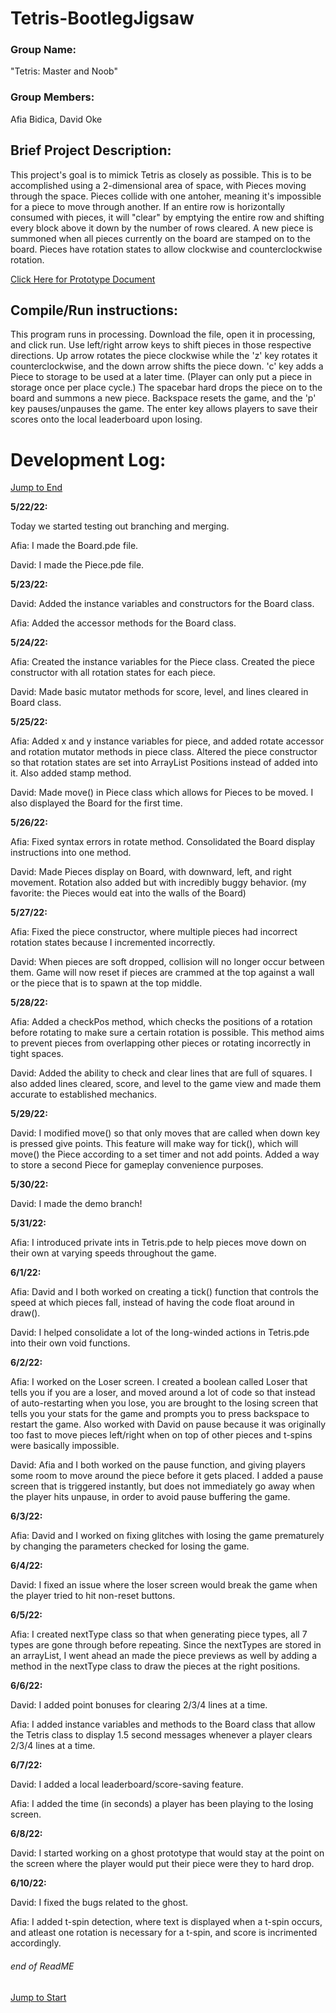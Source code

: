 # Tetris-BootlegJigsaw 
<!DOCTYPE html>
<html>
<body>
<h3>Group Name:</h3> "Tetris: Master and Noob"

<h3>Group Members:</h3> Afia Bidica, David Oke

<h2>Brief Project Description: </h2>

<p>This project's goal is to mimick Tetris as closely as possible. This is to be accomplished using a 2-dimensional area of space, with Pieces moving through the space. Pieces collide with one antoher, meaning it's impossible for a piece to move through another. If an entire row is horizontally consumed with pieces, it will "clear" by emptying the entire row and shifting every block above it down by the number of rows cleared. A new piece is summoned when all pieces currently on the board are stamped on to the board. Pieces have rotation states to allow clockwise and counterclockwise rotation.</p>

<a href="https://docs.google.com/document/d/1B44WfTRtLe2xEvWqtp4nwDef8D6y4Bqnm71EcUexJMU/edit?usp=sharing ">Click Here for Prototype Document</a>

<h2>Compile/Run instructions:</h2>

<p>This program runs in processing. Download the file, open it in processing, and click run. Use left/right arrow keys to shift pieces in those respective directions. Up arrow rotates the piece clockwise while the 'z' key rotates it counterclockwise, and the down arrow shifts the piece down. 'c' key adds a Piece to storage to be used at a later time. (Player can only put a piece in storage once per place cycle.) The spacebar hard drops the piece on to the board and summons a new piece. Backspace resets the game, and the 'p' key pauses/unpauses the game. The enter key allows players to save their scores onto the local leaderboard upon losing.</p>

<h1>Development Log:</h1>
<a href="https://github.com/doke05c/Tetris-BootlegJigsaw/blob/main/README.md#-end-of-readme-"> Jump to End</a>

<p>
  
<b>5/22/22:</b>

Today we started testing out branching and merging.

Afia: I made the Board.pde file.

David: I made the Piece.pde file.

<b>5/23/22:</b>

David: Added the instance variables and constructors for the Board class.

Afia: Added the accessor methods for the Board class.

<b>5/24/22:</b>

Afia: Created the instance variables for the Piece class. Created the piece constructor with all rotation states for each piece.

David: Made basic mutator methods for score, level, and lines cleared in Board class.

<b>5/25/22:</b>

Afia: Added x and y instance variables for piece, and added rotate accessor and rotation mutator methods in piece class. Altered the piece constructor so that rotation states are set into ArrayList Positions instead of added into it. Also added stamp method.

David: Made move() in Piece class which allows for Pieces to be moved. I also displayed the Board for the first time.

<b>5/26/22:</b>

Afia: Fixed syntax errors in rotate method. Consolidated the Board display instructions into one method.

David: Made Pieces display on Board, with downward, left, and right movement. Rotation also added but with incredibly buggy behavior. (my favorite: the Pieces would eat into the walls of the Board)

<b>5/27/22:</b>

Afia: Fixed the piece constructor, where multiple pieces had incorrect rotation states because I incremented incorrectly. 

David: When pieces are soft dropped, collision will no longer occur between them. Game will now reset if pieces are crammed at the top against a wall or the piece that is to spawn at the top middle.

<b>5/28/22:</b>

Afia: Added a checkPos method, which checks the positions of a rotation before rotating to make sure a certain rotation is possible. This method aims to prevent pieces from overlapping other pieces or rotating incorrectly in tight spaces.

David: Added the ability to check and clear lines that are full of squares. I also added lines cleared, score, and level to the game view and made them accurate to established mechanics.

<b>5/29/22:</b>

David: I modified move() so that only moves that are called when down key is pressed give points. This feature will make way for tick(), which will move() the Piece according to a set timer and not add points. Added a way to store a second Piece for gameplay convenience purposes.

<b>5/30/22:</b>

David: I made the demo branch!

<b>5/31/22:</b>

Afia: I introduced private ints in Tetris.pde to help pieces move down on their own at varying speeds throughout the game.

<b>6/1/22:</b>

Afia: David and I both worked on creating a tick() function that controls the speed at which pieces fall, instead of having the code float around in draw().

David: I helped consolidate a lot of the long-winded actions in Tetris.pde into their own void functions.

<b>6/2/22:</b>

Afia: I worked on the Loser screen. I created a boolean called Loser that tells you if you are a loser, and moved around a lot of code so that instead of auto-restarting when you lose, you are brought to the losing screen that tells you your stats for the game and prompts you to press backspace to restart the game. Also worked with David on pause because it was originally too fast to move pieces left/right when on top of other pieces and t-spins were basically impossible.

David: Afia and I both worked on the pause function, and giving players some room to move around the piece before it gets placed. I added a pause screen that is triggered instantly, but does not immediately go away when the player hits unpause, in order to avoid pause buffering the game.

<b>6/3/22:</b>

Afia: David and I worked on fixing glitches with losing the game prematurely by changing the parameters checked for losing the game.

<b>6/4/22:</b>

David: I fixed an issue where the loser screen would break the game when the player tried to hit non-reset buttons.

<b>6/5/22:</b>

Afia: I created nextType class so that when generating piece types, all 7 types are gone through before repeating. Since the nextTypes are stored in an arrayList, I went ahead an made the piece previews as well by adding a method in the nextType class to draw the pieces at the right positions.

<b>6/6/22:</b>

David: I added point bonuses for clearing 2/3/4 lines at a time.

Afia: I added instance variables and methods to the Board class that allow the Tetris class to display 1.5 second messages whenever a player clears 2/3/4 lines at a time.

<b>6/7/22:</b>

David: I added a local leaderboard/score-saving feature.

Afia: I added the time (in seconds) a player has been playing to the losing screen.
  
<b>6/8/22:</b>
  
David: I started working on a ghost prototype that would stay at the point on the screen where the player would put their piece were they to hard drop.

<b>6/10/22:</b>
  
David: I fixed the bugs related to the ghost.
  
Afia: I added t-spin detection, where text is displayed when a t-spin occurs, and atleast one rotation is necessary for a t-spin, and score is incrimented accordingly. 
  
</p>
  <h6> end of ReadME </h6>
  <a href="https://github.com/doke05c/Tetris-BootlegJigsaw/blob/main/README.md#tetris-bootlegjigsaw">Jump to Start</a>
</body>
</html> 
